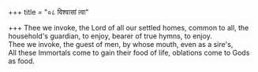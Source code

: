 +++
title = "०८ विश्वासां त्वा"

+++
Thee we invoke, the Lord of all our settled homes, common to all, the household's guardian, to enjoy, bearer of true hymns, to enjoy.  
     Thee we invoke, the guest of men, by whose mouth, even as a sire's,  
     All these Immortals come to gain their food of life, oblations come to Gods as food.